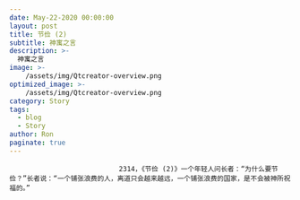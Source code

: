 ```yaml
---
date: May-22-2020 00:00:00
layout: post
title: 节俭 (2)
subtitle: 神寓之言
description: >-
  神寓之言
image: >-
    /assets/img/Qtcreator-overview.png
optimized_image: >-
    /assets/img/Qtcreator-overview.png
category: Story
tags:
  - blog
  - Story
author: Ron
paginate: true
---
```


							　　2314，《节俭 (2)》一个年轻人问长者：“为什么要节俭？”长者说：“一个铺张浪费的人，离道只会越来越远，一个铺张浪费的国家，是不会被神所祝福的。”
							
							
						